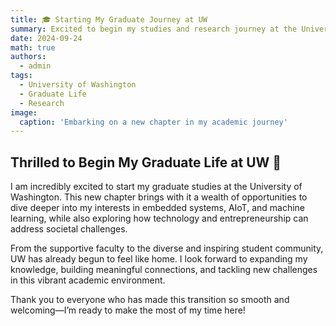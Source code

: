 ```yaml
---
title: 🎓 Starting My Graduate Journey at UW
summary: Excited to begin my studies and research journey at the University of Washington!
date: 2024-09-24
math: true
authors:
  - admin
tags:
  - University of Washington
  - Graduate Life
  - Research
image:
  caption: 'Embarking on a new chapter in my academic journey'
---
```


## Thrilled to Begin My Graduate Life at UW 🎉
I am incredibly excited to start my graduate studies at the University of Washington. This new chapter brings with it a wealth of opportunities to dive deeper into my interests in embedded systems, AIoT, and machine learning, while also exploring how technology and entrepreneurship can address societal challenges.

From the supportive faculty to the diverse and inspiring student community, UW has already begun to feel like home. I look forward to expanding my knowledge, building meaningful connections, and tackling new challenges in this vibrant academic environment.

Thank you to everyone who has made this transition so smooth and welcoming—I’m ready to make the most of my time here!
